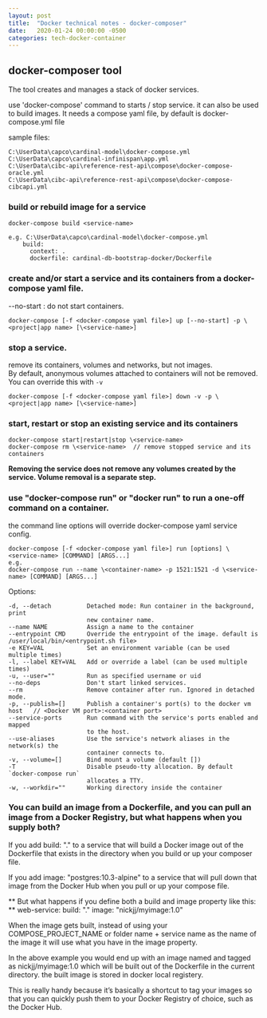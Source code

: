 ```yaml
---
layout: post
title:  "Docker technical notes - docker-composer"
date:   2020-01-24 00:00:00 -0500
categories: tech-docker-container
---
```


## docker-composer tool

The tool creates and manages a stack of docker services.

use 'docker-compose' command to starts / stop service. it can also be used to build images. It needs a compose yaml file, by default is docker-compose.yml file

sample files:

	C:\UserData\capco\cardinal-model\docker-compose.yml
	C:\UserData\capco\cardinal-infinispan\app.yml
	C:\UserData\cibc-api\reference-rest-api\compose\docker-compose-oracle.yml
	C:\UserData\cibc-api\reference-rest-api\compose\docker-compose-cibcapi.yml

### build or rebuild image for a service

	docker-compose build <service-name> 	
	
	e.g. C:\UserData\capco\cardinal-model\docker-compose.yml
		build:
		  context: .
		  dockerfile: cardinal-db-bootstrap-docker/Dockerfile

### create and/or start a service and its containers from a docker-compose yaml file. 

--no-start : do not start containers.
	
	docker-compose [-f <docker-compose yaml file>] up [--no-start] -p \<project|app name> [\<service-name>]

### stop a service. 

remove its containers, volumes and networks, but not images. 		
By default, anonymous volumes attached to containers will not be removed. You can override this with `-v`
  
	docker-compose [-f <docker-compose yaml file>] down -v -p \<project|app name> [\<service-name>]	
	
### start, restart or stop an existing service and its containers

	docker-compose start|restart|stop \<service-name>  
	docker-compose rm \<service-name>  // remove stopped service and its containers
	
  **Removing the service does not remove any volumes created by the service. Volume removal is a separate step.**

### use "docker-compose run" or "docker run" to run a one-off command on a container. 

the command line options will override 		docker-compose yaml service config.

	docker-compose [-f <docker-compose yaml file>] run [options] \<service-name> [COMMAND] [ARGS...]
	e.g. 
	docker-compose run --name \<container-name> -p 1521:1521 -d \<service-name>	[COMMAND] [ARGS...]
	
Options:

    -d, --detach          Detached mode: Run container in the background, print
                          new container name.
    --name NAME           Assign a name to the container
    --entrypoint CMD      Override the entrypoint of the image.	default is /user/local/bin/<entrypoint.sh file>
    -e KEY=VAL            Set an environment variable (can be used multiple times)
    -l, --label KEY=VAL   Add or override a label (can be used multiple times)
    -u, --user=""         Run as specified username or uid
    --no-deps             Don't start linked services.
    --rm                  Remove container after run. Ignored in detached mode.
    -p, --publish=[]      Publish a container's port(s) to the docker vm host	// <Docker VM port>:<container port>
    --service-ports       Run command with the service's ports enabled and mapped
                          to the host.
    --use-aliases         Use the service's network aliases in the network(s) the
                          container connects to.
    -v, --volume=[]       Bind mount a volume (default [])	
    -T                    Disable pseudo-tty allocation. By default `docker-compose run`
                          allocates a TTY.
    -w, --workdir=""      Working directory inside the container
	
	
### You can build an image from a Dockerfile, and you can pull an image from a Docker Registry, but what happens when you supply both?  

If you add build: "." to a service that will build a Docker image out of the Dockerfile that exists in the directory when you build or up your composer file.

If you add image: "postgres:10.3-alpine" to a service that will pull down that image from the Docker Hub when you pull or up your compose file.	

** But what happens if you define both a build and image property like this: **
	web-service:
	  build: "."
	  image: "nickjj/myimage:1.0"

When the image gets built, instead of using your COMPOSE_PROJECT_NAME or folder name + service name as the name of the image it will use what you have in the image property.

In the above example you would end up with an image named and tagged as nickjj/myimage:1.0 which will be built out of the Dockerfile in the current directory. the built image is stored in docker local registery.

This is really handy because it’s basically a shortcut to tag your images so that you can quickly push them to your Docker Registry of choice, such as the Docker Hub.

